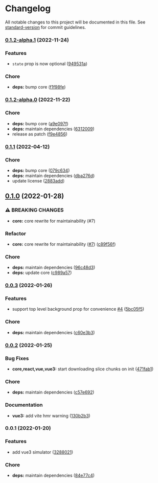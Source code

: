# Changelog

All notable changes to this project will be documented in this file. See [standard-version](https://github.com/conventional-changelog/standard-version) for commit guidelines.

### [0.1.2-alpha.1](https://github.com/prismicio/slice-simulator/compare/@prismicio/slice-simulator-vue3@0.1.2-alpha.0...@prismicio/slice-simulator-vue3@0.1.2-alpha.1) (2022-11-24)


### Features

* `state` prop is now optional ([949531a](https://github.com/prismicio/slice-simulator/commit/949531ad0a0e5238ce14381bd6a863b87fafbcca))


### Chore

* **deps:** bump core ([f1f98fe](https://github.com/prismicio/slice-simulator/commit/f1f98fe309261b11cb942a00b5e54694717eeb83))

### [0.1.2-alpha.0](https://github.com/prismicio/slice-simulator/compare/@prismicio/slice-simulator-vue3@0.1.1...@prismicio/slice-simulator-vue3@0.1.2-alpha.0) (2022-11-22)


### Chore

* **deps:** bump core ([a9e097f](https://github.com/prismicio/slice-simulator/commit/a9e097fd8c81881dcf7344ba8b15207a44ce23a3))
* **deps:** maintain dependencies ([6312009](https://github.com/prismicio/slice-simulator/commit/6312009984539c36644e1dd87f332e99f1d4fcdd))
* release as patch ([f9e4856](https://github.com/prismicio/slice-simulator/commit/f9e48561e670dabf1044aa76a68c57e83c832dc1))

### [0.1.1](https://github.com/prismicio/slice-simulator/compare/@prismicio/slice-simulator-vue3@0.1.0...@prismicio/slice-simulator-vue3@0.1.1) (2022-04-12)


### Chore

* **deps:** bump core ([079c634](https://github.com/prismicio/slice-simulator/commit/079c634b00a728dd9b70d34da0dc51ae22cbefa5))
* **deps:** maintain dependencies ([dba276d](https://github.com/prismicio/slice-simulator/commit/dba276d545188b7c44ade245af4c2a7d713801d9))
* update license ([2883add](https://github.com/prismicio/slice-simulator/commit/2883addcc503a7c64ccd9ba16e92f73aacbdf9a3))

## [0.1.0](https://github.com/prismicio/slice-simulator/compare/@prismicio/slice-simulator-vue3@0.0.3...@prismicio/slice-simulator-vue3@0.1.0) (2022-01-28)


### ⚠ BREAKING CHANGES

* **core:** core rewrite for maintainability (#7)

### Refactor

* **core:** core rewrite for maintainability ([#7](https://github.com/prismicio/slice-simulator/issues/7)) ([c89f56f](https://github.com/prismicio/slice-simulator/commit/c89f56fe012984ebea742740c632d84221283273))


### Chore

* **deps:** maintain dependencies ([96c48d3](https://github.com/prismicio/slice-simulator/commit/96c48d3611419290fae0e6900a7e9b2c5d18e5dc))
* **deps:** update core ([c989a57](https://github.com/prismicio/slice-simulator/commit/c989a57e27a1a054204c6862b6d7e48cc65728e5))

### [0.0.3](https://github.com/prismicio/slice-simulator/compare/@prismicio/slice-simulator-vue3@0.0.2...@prismicio/slice-simulator-vue3@0.0.3) (2022-01-26)


### Features

* support top level background prop for convenience [#4](https://github.com/prismicio/slice-simulator/issues/4) ([5bc05f5](https://github.com/prismicio/slice-simulator/commit/5bc05f5f7657a7c350c9313dfc22cf9abaac12b8))


### Chore

* **deps:** maintain dependencies ([c60e3b3](https://github.com/prismicio/slice-simulator/commit/c60e3b323beafa2c1eacd504770d08c2c7aab6a7))

### [0.0.2](https://github.com/prismicio/slice-simulator/compare/@prismicio/slice-simulator-vue3@0.0.1...@prismicio/slice-simulator-vue3@0.0.2) (2022-01-25)


### Bug Fixes

* **core,react,vue,vue3:** start downloading slice chunks on init ([471fab1](https://github.com/prismicio/slice-simulator/commit/471fab1baa8466635dc0c726598dd4a311ede771))


### Chore

* **deps:** maintain dependencies ([c57e692](https://github.com/prismicio/slice-simulator/commit/c57e692e786521e6c69284bd91b5e51b17873a1c))


### Documentation

* **vue3:** add vite hmr warning ([130b2b3](https://github.com/prismicio/slice-simulator/commit/130b2b397f6b6bed00d2b0c888ed57ea5ce45e8a))

### 0.0.1 (2022-01-20)


### Features

* add vue3 simulator ([3288021](https://github.com/prismicio/slice-simulator/commit/3288021b58c74c281858a1cb5786d89b90fb5406))


### Chore

* **deps:** maintain dependencies ([84e77c4](https://github.com/prismicio/slice-simulator/commit/84e77c4bc364580cac0396a13dd51524bf7a0efc))
